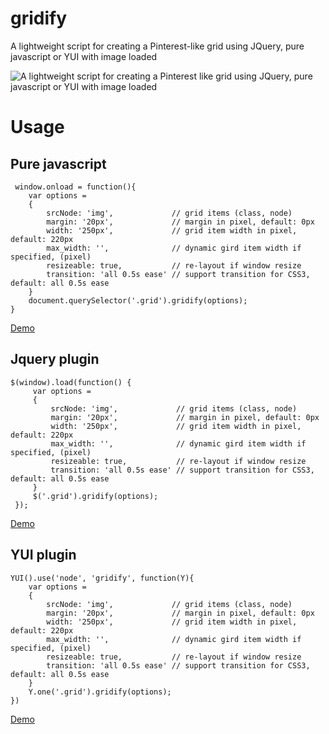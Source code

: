 gridify
=======
A lightweight script for creating a Pinterest-like grid using JQuery, pure javascript or YUI with image loaded

![A lightweight script for creating a Pinterest like grid using JQuery, pure javascript or YUI with image loaded](https://drive.google.com/file/d/0B4mQJtFE2CnXajhKdUJTbXZ5ZWs/edit?usp=sharing)

# Usage

## Pure javascript

     window.onload = function(){
        var options =
        {
            srcNode: 'img',             // grid items (class, node)
            margin: '20px',             // margin in pixel, default: 0px
            width: '250px',             // grid item width in pixel, default: 220px
            max_width: '',              // dynamic gird item width if specified, (pixel)
            resizeable: true,           // re-layout if window resize
            transition: 'all 0.5s ease' // support transition for CSS3, default: all 0.5s ease
        }
        document.querySelector('.grid').gridify(options);
    }

[Demo](http://cssdeck.com/labs/60n6c2ur)

## Jquery plugin

    $(window).load(function() {
         var options =
         {
             srcNode: 'img',             // grid items (class, node)
             margin: '20px',             // margin in pixel, default: 0px
             width: '250px',             // grid item width in pixel, default: 220px
             max_width: '',              // dynamic gird item width if specified, (pixel)
             resizeable: true,           // re-layout if window resize
             transition: 'all 0.5s ease' // support transition for CSS3, default: all 0.5s ease
         }
         $('.grid').gridify(options);
     });

[Demo](http://cssdeck.com/labs/wiu0xg4b)

## YUI plugin

    YUI().use('node', 'gridify', function(Y){
        var options =
        {
            srcNode: 'img',             // grid items (class, node)
            margin: '20px',             // margin in pixel, default: 0px
            width: '250px',             // grid item width in pixel, default: 220px
            max_width: '',              // dynamic gird item width if specified, (pixel)
            resizeable: true,           // re-layout if window resize
            transition: 'all 0.5s ease' // support transition for CSS3, default: all 0.5s ease
        }
        Y.one('.grid').gridify(options);
    })

[Demo](http://cssdeck.com/labs/q2ylxqns)
